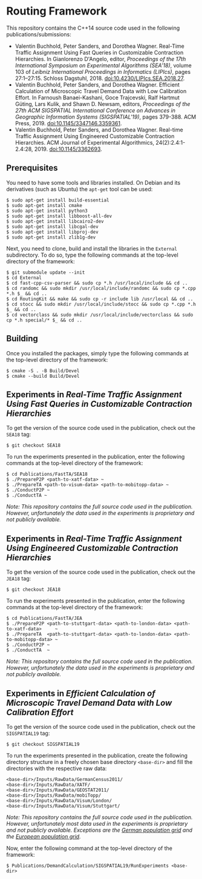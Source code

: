 # Routing Framework

This repository contains the C++14 source code used in the following publications/submissions:

* Valentin Buchhold, Peter Sanders, and Dorothea Wagner. Real-Time Traffic Assignment Using Fast
  Queries in Customizable Contraction Hierarchies. In Gianlorenzo D'Angelo, editor, *Proceedings of
  the 17th International Symposium on Experimental Algorithms (SEA'18)*, volume 103 of *Leibniz
  International Proceedings in Informatics (LIPIcs)*, pages 27:1–27:15. Schloss Dagstuhl, 2018.
  [doi:10.4230/LIPIcs.SEA.2018.27](http://dx.doi.org/10.4230/LIPIcs.SEA.2018.27).
* Valentin Buchhold, Peter Sanders, and Dorothea Wagner. Efficient Calculation of Microscopic
  Travel Demand Data with Low Calibration Effort. In Farnoush Banaei-Kashani, Goce Trajcevski, Ralf
  Hartmut Güting, Lars Kulik, and Shawn D. Newsam, editors, *Proceedings of the 27th ACM SIGSPATIAL
  International Conference on Advances in Geographic Information Systems (SIGSPATIAL'19)*, pages
  379-388. ACM Press, 2019.
  [doi:10.1145/3347146.3359361](http://dx.doi.org/10.1145/3347146.3359361).
* Valentin Buchhold, Peter Sanders, and Dorothea Wagner. Real-time Traffic Assignment Using
  Engineered Customizable Contraction Hierarchies. ACM Journal of Experimental Algorithmics,
  24(2):2.4:1-2.4:28, 2019. [doi:10.1145/3362693](http://dx.doi.org/10.1145/3362693).

## Prerequisites

You need to have some tools and libraries installed. On Debian and its derivatives (such as Ubuntu)
the `apt-get` tool can be used:

```
$ sudo apt-get install build-essential
$ sudo apt-get install cmake
$ sudo apt-get install python3
$ sudo apt-get install libboost-all-dev
$ sudo apt-get install libcairo2-dev
$ sudo apt-get install libcgal-dev
$ sudo apt-get install libproj-dev
$ sudo apt-get install zlib1g-dev
```

Next, you need to clone, build and install the libraries in the `External` subdirectory. To do so,
type the following commands at the top-level directory of the framework:

```
$ git submodule update --init
$ cd External
$ cd fast-cpp-csv-parser && sudo cp *.h /usr/local/include && cd ..
$ cd randomc && sudo mkdir /usr/local/include/randomc && sudo cp *.cpp *.h $_ && cd ..
$ cd RoutingKit && make && sudo cp -r include lib /usr/local && cd ..
$ cd stocc && sudo mkdir /usr/local/include/stocc && sudo cp *.cpp *.h $_ && cd ..
$ cd vectorclass && sudo mkdir /usr/local/include/vectorclass && sudo cp *.h special/* $_ && cd ..
```

## Building

Once you installed the packages, simply type the following commands at the top-level directory of
the framework:

```
$ cmake -S . -B Build/Devel
$ cmake --build Build/Devel
```

## Experiments in *Real-Time Traffic Assignment Using Fast Queries in Customizable Contraction Hierarchies*

To get the version of the source code used in the publication, check out the `SEA18` tag:

```
$ git checkout SEA18
```

To run the experiments presented in the publication, enter the following commands at the top-level
directory of the framework:

```
$ cd Publications/FastTA/SEA18
$ ./PrepareP2P <path-to-xatf-data> ~
$ ./PrepareTA <path-to-visum-data> <path-to-mobitopp-data> ~
$ ./ConductP2P ~
$ ./ConductTA ~
```

*Note: This repository contains the full source code used in the publication. However,
unfortunately the data used in the experiments is proprietary and not publicly available.*

## Experiments in *Real-Time Traffic Assignment Using Engineered Customizable Contraction Hierarchies*

To get the version of the source code used in the publication, check out the `JEA18` tag:

```
$ git checkout JEA18
```

To run the experiments presented in the publication, enter the following commands at the top-level
directory of the framework:

```
$ cd Publications/FastTA/JEA
$ ./PrepareP2P <path-to-stuttgart-data> <path-to-london-data> <path-to-xatf-data>     ~
$ ./PrepareTA  <path-to-stuttgart-data> <path-to-london-data> <path-to-mobitopp-data> ~
$ ./ConductP2P ~
$ ./ConductTA  ~
```

*Note: This repository contains the full source code used in the publication. However,
unfortunately the data used in the experiments is proprietary and not publicly available.*

## Experiments in *Efficient Calculation of Microscopic Travel Demand Data with Low Calibration Effort*

To get the version of the source code used in the publication, check out the `SIGSPATIAL19` tag:

```
$ git checkout SIGSPATIAL19
```

To run the experiments presented in the publication, create the following directory structure in a
freely chosen base directory `<base-dir>` and fill the directories with the respective raw data:

```
<base-dir>/Inputs/RawData/GermanCensus2011/
<base-dir>/Inputs/RawData/XATF/
<base-dir>/Inputs/RawData/GEOSTAT2011/
<base-dir>/Inputs/RawData/mobiTopp/
<base-dir>/Inputs/RawData/Visum/London/
<base-dir>/Inputs/RawData/Visum/Stuttgart/
```

*Note: This repository contains the full source code used in the publication. However,
unfortunately most data used in the experiments is proprietary and not publicly available.
Exceptions are the [German population grid](https://www.zensus2011.de/DE/Home/Aktuelles/DemografischeGrunddaten.html)
and the [European population grid](https://ec.europa.eu/eurostat/web/gisco/geodata/reference-data/population-distribution-demography/geostat).*

Now, enter the following command at the top-level directory of the framework:

```
$ Publications/DemandCalculation/SIGSPATIAL19/RunExperiments <base-dir>
```
